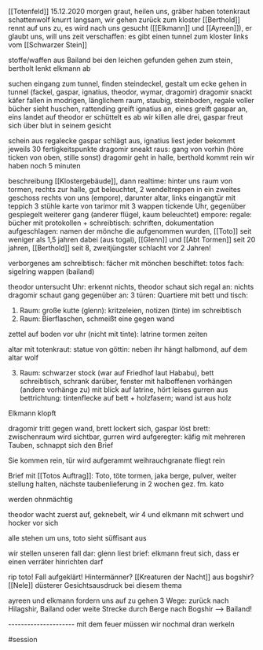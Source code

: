 [[Totenfeld]]
15.12.2020
morgen graut, heilen uns,
gräber haben totenkraut
schattenwolf knurrt langsam, wir gehen zurück zum kloster
[[Berthold]] rennt auf uns zu, es wird nach uns gesucht ([[Elkmann]] und [[Ayreen]]), er glaubt uns, will uns zeit verschaffen: es gibt einen tunnel zum kloster links vom [[Schwarzer Stein]]

stoffe/waffen aus Bailand bei den leichen gefunden
gehen zum stein, bertholt lenkt elkmann ab

suchen eingang zum tunnel, finden steindeckel, gestalt um ecke
gehen in tunnel (fackel, gaspar, ignatius, theodor, wymar, dragomir) dragomir snackt käfer
fallen in modrigen, länglichem raum, staubig, steinboden, regale voller bücher
sieht huschen, rattending greift ignatius an, eines greift gaspar an, eins landet auf theodor er schüttelt es ab
wir killen alle drei, gaspar freut sich über blut in seinem gesicht

schein aus regalecke gaspar schlägt aus, ignatius liest jeder  bekommt jeweils 30 fertigkeitspunkte
dragomir sneakt raus: gang von vorhin (höre ticken von oben, stille sonst)
dragomir geht in halle, berthold kommt rein wir haben noch 5 minuten

beschreibung [[Klostergebäude]], dann realtime:
hinter uns raum von tormen, rechts zur halle, gut beleuchtet, 2 wendeltreppen in ein zweites geschoss rechts von uns (empore), darunter altar, links eingangtür mit teppich 3 stühle karte von tarimor mit 3 wappen tickende Uhr,
gegenüber gespiegelt weiterer gang (anderer flügel, kaum beleuchtet) 
empore: regale: bücher mit protokollen + schreibtisch: schriften, dokumentation aufgeschlagen: namen der mönche die aufgenommen wurden, [[Toto]] seit weniger als 1,5 jahren dabei (aus togal), [[Glenn]] und [[Abt Tormen]] seit 20 jahren, [[Berthold]] seit 8, zweitjüngster
schlacht vor 2 Jahren!

verborgenes am schreibtisch: fächer mit mönchen beschiftet: totos fach: sigelring wappen (bailand)

theodor untersucht Uhr: erkennt nichts,
theodor schaut sich regal an: nichts
dragomir schaut gang gegenüber an: 3 türen: Quartiere mit bett und tisch:
1. Raum: große kutte (glenn): kritzeleien, notizen (tinte) im schreibtisch
2. Raum: Bierflaschen, schmeißt eine gegen wand 

zettel auf boden vor uhr (nicht mit tinte): latrine tormen zeiten

altar mit totenkraut: statue von göttin: neben ihr hängt halbmond, auf dem altar wolf

3. Raum: schwarzer stock (war auf Friedhof laut Hababu), bett schreibtisch, schrank darüber, fenster mit halboffenen vorhängen (andere vorhänge zu) mit blick auf latrine, hört leises gurren aus bettrichtung: tintenflecke auf bett + holzfasern; wand ist aus holz

Elkmann klopft

dragomir tritt gegen wand, brett lockert sich, gaspar löst brett: zwischenraum wird sichtbar, gurren wird aufgeregter: käfig mit mehreren Tauben, schnappt sich den Brief

Sie kommen rein, tür wird aufgerammt
weihrauchgranate fliegt rein

Brief mit [[Totos Auftrag]]:
Toto, töte tormen, jaka berge, pulver, weiter stellung halten, nächste taubenlieferung in 2 wochen
gez. fm. kato

werden ohnmächtig

theodor wacht zuerst auf, geknebelt, wir 4 und elkmann mit schwert und hocker vor sich

alle stehen um uns, toto sieht süffisant aus 

wir stellen unseren fall dar: glenn liest brief: elkmann freut sich, dass er einen verräter hinrichten darf

rip toto! Fall aufgeklärt!
Hintermänner? [[Kreaturen der Nacht]] aus bogshir? [[Nele]] düsterer Gesichtsausdruck bei diesem thema

ayreen und elkmann fordern uns auf zu gehen
3 Wege: zurück nach Hilagshir, Bailand oder weite Strecke durch Berge nach Bogshir
--> Bailand!

--------------------- mit dem feuer müssen wir nochmal dran werkeln

#session 